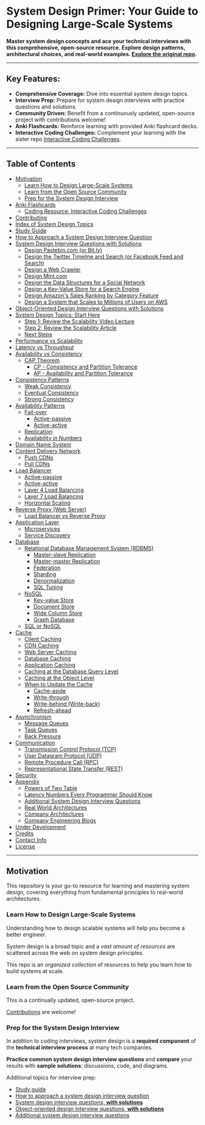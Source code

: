 # System Design Primer: Your Guide to Designing Large-Scale Systems

**Master system design concepts and ace your technical interviews with this comprehensive, open-source resource. Explore design patterns, architectural choices, and real-world examples. [Explore the original repo](https://github.com/donnemartin/system-design-primer).**

---

## Key Features:

*   **Comprehensive Coverage:** Dive into essential system design topics.
*   **Interview Prep:** Prepare for system design interviews with practice questions and solutions.
*   **Community Driven:** Benefit from a continuously updated, open-source project with contributions welcome!
*   **Anki Flashcards:** Reinforce learning with provided Anki flashcard decks.
*   **Interactive Coding Challenges:** Complement your learning with the sister repo [Interactive Coding Challenges](https://github.com/donnemartin/interactive-coding-challenges).

---

## Table of Contents

*   [Motivation](#motivation)
    *   [Learn How to Design Large-Scale Systems](#learn-how-to-design-large-scale-systems)
    *   [Learn from the Open Source Community](#learn-from-the-open-source-community)
    *   [Prep for the System Design Interview](#prep-for-the-system-design-interview)
*   [Anki Flashcards](#anki-flashcards)
    *   [Coding Resource: Interactive Coding Challenges](#coding-resource-interactive-coding-challenges)
*   [Contributing](#contributing)
*   [Index of System Design Topics](#index-of-system-design-topics)
*   [Study Guide](#study-guide)
*   [How to Approach a System Design Interview Question](#how-to-approach-a-system-design-interview-question)
*   [System Design Interview Questions with Solutions](#system-design-interview-questions-with-solutions)
    *   [Design Pastebin.com (or Bit.ly)](#design-pastebincom-or-bitly)
    *   [Design the Twitter Timeline and Search (or Facebook Feed and Search)](#design-the-twitter-timeline-and-search-or-facebook-feed-and-search)
    *   [Design a Web Crawler](#design-a-web-crawler)
    *   [Design Mint.com](#design-mintcom)
    *   [Design the Data Structures for a Social Network](#design-the-data-structures-for-a-social-network)
    *   [Design a Key-Value Store for a Search Engine](#design-a-key-value-store-for-a-search-engine)
    *   [Design Amazon's Sales Ranking by Category Feature](#design-amazons-sales-ranking-by-category-feature)
    *   [Design a System that Scales to Millions of Users on AWS](#design-a-system-that-scales-to-millions-of-users-on-aws)
*   [Object-Oriented Design Interview Questions with Solutions](#object-oriented-design-interview-questions-with-solutions)
*   [System Design Topics: Start Here](#system-design-topics-start-here)
    *   [Step 1: Review the Scalability Video Lecture](#step-1-review-the-scalability-video-lecture)
    *   [Step 2: Review the Scalability Article](#step-2-review-the-scalability-article)
    *   [Next Steps](#next-steps)
*   [Performance vs Scalability](#performance-vs-scalability)
*   [Latency vs Throughput](#latency-vs-throughput)
*   [Availability vs Consistency](#availability-vs-consistency)
    *   [CAP Theorem](#cap-theorem)
        *   [CP - Consistency and Partition Tolerance](#cp---consistency-and-partition-tolerance)
        *   [AP - Availability and Partition Tolerance](#ap---availability-and-partition-tolerance)
*   [Consistency Patterns](#consistency-patterns)
    *   [Weak Consistency](#weak-consistency)
    *   [Eventual Consistency](#eventual-consistency)
    *   [Strong Consistency](#strong-consistency)
*   [Availability Patterns](#availability-patterns)
    *   [Fail-over](#fail-over)
        *   [Active-passive](#active-passive)
        *   [Active-active](#active-active)
    *   [Replication](#replication)
    *   [Availability in Numbers](#availability-in-numbers)
*   [Domain Name System](#domain-name-system)
*   [Content Delivery Network](#content-delivery-network)
    *   [Push CDNs](#push-cdns)
    *   [Pull CDNs](#pull-cdns)
*   [Load Balancer](#load-balancer)
    *   [Active-passive](#active-passive)
    *   [Active-active](#active-active)
    *   [Layer 4 Load Balancing](#layer-4-load-balancing)
    *   [Layer 7 Load Balancing](#layer-7-load-balancing)
    *   [Horizontal Scaling](#horizontal-scaling)
*   [Reverse Proxy (Web Server)](#reverse-proxy-web-server)
    *   [Load Balancer vs Reverse Proxy](#load-balancer-vs-reverse-proxy)
*   [Application Layer](#application-layer)
    *   [Microservices](#microservices)
    *   [Service Discovery](#service-discovery)
*   [Database](#database)
    *   [Relational Database Management System (RDBMS)](#relational-database-management-system-rdbms)
        *   [Master-slave Replication](#master-slave-replication)
        *   [Master-master Replication](#master-master-replication)
        *   [Federation](#federation)
        *   [Sharding](#sharding)
        *   [Denormalization](#denormalization)
        *   [SQL Tuning](#sql-tuning)
    *   [NoSQL](#nosql)
        *   [Key-value Store](#key-value-store)
        *   [Document Store](#document-store)
        *   [Wide Column Store](#wide-column-store)
        *   [Graph Database](#graph-database)
    *   [SQL or NoSQL](#sql-or-nosql)
*   [Cache](#cache)
    *   [Client Caching](#client-caching)
    *   [CDN Caching](#cdn-caching)
    *   [Web Server Caching](#web-server-caching)
    *   [Database Caching](#database-caching)
    *   [Application Caching](#application-caching)
    *   [Caching at the Database Query Level](#caching-at-the-database-query-level)
    *   [Caching at the Object Level](#caching-at-the-object-level)
    *   [When to Update the Cache](#when-to-update-the-cache)
        *   [Cache-aside](#cache-aside)
        *   [Write-through](#write-through)
        *   [Write-behind (Write-back)](#write-behind-write-back)
        *   [Refresh-ahead](#refresh-ahead)
*   [Asynchronism](#asynchronism)
    *   [Message Queues](#message-queues)
    *   [Task Queues](#task-queues)
    *   [Back Pressure](#back-pressure)
*   [Communication](#communication)
    *   [Transmission Control Protocol (TCP)](#transmission-control-protocol-tcp)
    *   [User Datagram Protocol (UDP)](#user-datagram-protocol-udp)
    *   [Remote Procedure Call (RPC)](#remote-procedure-call-rpc)
    *   [Representational State Transfer (REST)](#representational-state-transfer-rest)
*   [Security](#security)
*   [Appendix](#appendix)
    *   [Powers of Two Table](#powers-of-two-table)
    *   [Latency Numbers Every Programmer Should Know](#latency-numbers-every-programmer-should-know)
    *   [Additional System Design Interview Questions](#additional-system-design-interview-questions)
    *   [Real World Architectures](#real-world-architectures)
    *   [Company Architectures](#company-architectures)
    *   [Company Engineering Blogs](#company-engineering-blogs)
*   [Under Development](#under-development)
*   [Credits](#credits)
*   [Contact Info](#contact-info)
*   [License](#license)

---

## Motivation

This repository is your go-to resource for learning and mastering system design, covering everything from fundamental principles to real-world architectures.

### Learn How to Design Large-Scale Systems

Understanding how to design scalable systems will help you become a better engineer.

System design is a broad topic and a *vast amount of resources* are scattered across the web on system design principles.

This repo is an *organized collection* of resources to help you learn how to build systems at scale.

### Learn from the Open Source Community

This is a continually updated, open-source project.

[Contributions](#contributing) are welcome!

### Prep for the System Design Interview

In addition to coding interviews, system design is a **required component** of the **technical interview process** at many tech companies.

**Practice common system design interview questions** and **compare** your results with **sample solutions**: discussions, code, and diagrams.

Additional topics for interview prep:

*   [Study guide](#study-guide)
*   [How to approach a system design interview question](#how-to-approach-a-system-design-interview-question)
*   [System design interview questions, **with solutions**](#system-design-interview-questions-with-solutions)
*   [Object-oriented design interview questions, **with solutions**](#object-oriented-design-interview-questions-with-solutions)
*   [Additional system design interview questions](#additional-system-design-interview-questions)